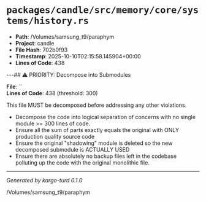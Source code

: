 # `packages/candle/src/memory/core/systems/history.rs`

- **Path**: /Volumes/samsung_t9/paraphym
- **Project**: candle
- **File Hash**: 702b0f93  
- **Timestamp**: 2025-10-10T02:15:58.145904+00:00  
- **Lines of Code**: 438

---## ⚠️ PRIORITY: Decompose into Submodules

**File**: ``  
**Lines of Code**: 438 (threshold: 300)

This file MUST be decomposed before addressing any other violations.

- Decompose the code into logical separation of concerns with no single module >= 300 lines of code. 
- Ensure all the sum of parts exactly equals the original with ONLY production quality source code
- Ensure the original "shadowing" module is deleted so the new decomposed submodule is ACTUALLY USED
- Ensure there are absolutely no backup files left in the codebase polluting up the code with the original monolithic file.

------

*Generated by kargo-turd 0.1.0*

/Volumes/samsung_t9/paraphym